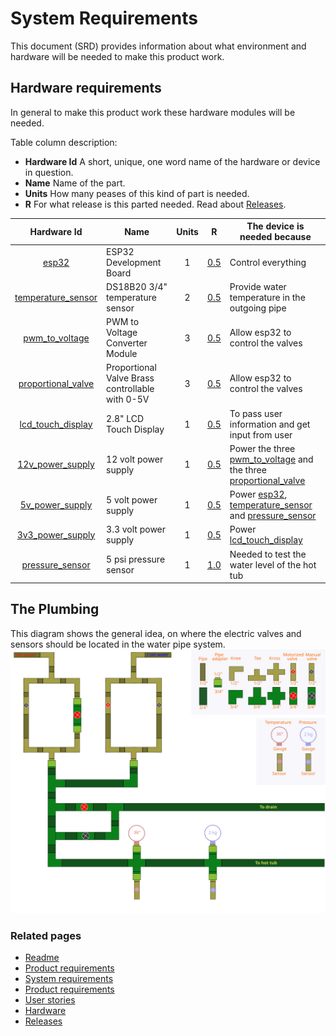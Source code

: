 # System Requirements
This document (SRD) provides information about what environment and hardware will be needed to make this product work.

## Hardware requirements

In general to make this product work these hardware modules will be needed.

Table column description:
  * __Hardware Id__ A short, unique, one word name of the hardware or device in question.
  * __Name__ Name of the part.
  * __Units__ How many peases of this kind of part is needed.
  * __R__ For what release is this parted needed.  Read about [Releases].

|  Hardware Id         | Name                                            | Units |   R   | The device is needed because                                         |
|:--------------------:|-------------------------------------------------|:------:|-------|---------------------------------------------------------------------|
| [esp32]              | ESP32 Development Board                         |   1    | [0.5] | Control everything                                                  |
| [temperature_sensor] | DS18B20 3/4" temperature sensor                 |   2    | [0.5] | Provide water temperature in the outgoing pipe                      |
| [pwm_to_voltage]     | PWM to Voltage Converter Module                 |   3    | [0.5] | Allow esp32 to control the valves                                   |
| [proportional_valve] | Proportional Valve Brass controllable with 0-5V |   3    | [0.5] | Allow esp32 to control the valves                                   |
| [lcd_touch_display]  | 2.8" LCD Touch Display                          |   1    | [0.5] | To pass user information and get input from user                    |
| [12v_power_supply]   | 12 volt power supply                            |   1    | [0.5] | Power the three [pwm_to_voltage] and the three [proportional_valve] |
| [5v_power_supply]    | 5 volt power supply                             |   1    | [0.5] | Power [esp32], [temperature_sensor] and [pressure_sensor]           |
| [3v3_power_supply]   | 3.3 volt power supply                           |   1    | [0.5] | Power [lcd_touch_display]                                           |
| [pressure_sensor]    | 5 psi pressure sensor                           |   1    | [1.0] | Needed to test the water level of the hot tub                       |

## The Plumbing

This diagram shows the general idea, on where the electric valves and sensors should be located in the water pipe system.
<img src="./pipeConnections.svg" alt="Overnew image of the whole system" />

 ### Related pages
 * [Readme]
 * [Product requirements]
 * [System requirements]
 * [Product requirements]
 * [User stories]
 * [Hardware]
 * [Releases]


[Readme]: ../../README.md
[Product requirements]: ./productRequirements.md
[System requirements]: ./systemRequirements.md
[User stories]: ./userStories.md
[Hardware]: ./hardware.md
[Releases]: ./releases.md

[0.5]: ./releases.md#release-05---bare-minimum
[0.6]: ./releases.md#release-06--hardware-installed
[0.7]: ./releases.md#release-07---additional-features
[0.8]: ./releases.md#release-08---remote-access
[0.9]: ./releases.md#release-09---boxed
[1.0]: ./releases.md#release-10

[esp32]: ./hardware.md#esp32
[temperature_sensor]: ./hardware.md#temperature_sensor
[pwm_to_voltage]: ./hardware.md#pwm_to_voltage
[proportional_valve]: ./hardware.md#proportional_valve
[lcd_touch_display]: ./hardware.md#lcd_touch_display
[12v_power_supply]: ./hardware.md#12v_power_supply
[5v_power_supply]: ./hardware.md#5v_power_supply
[3v3_power_supply]: ./hardware.md#3v_power_supply
[pressure_sensor]: ./hardware.md#pressure_sensor
